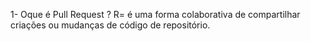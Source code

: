 1- Oque é Pull Request ?
R= é uma forma colaborativa de compartilhar criações ou mudanças de código de repositório. 